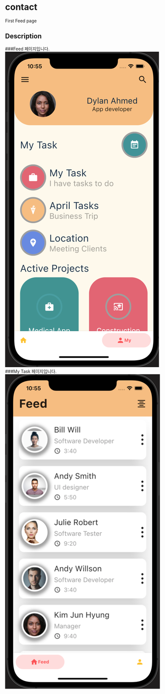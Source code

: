 # contact

First Feed page

## Description

###Feed 페이지입니다.
![Alt text](./feedpage.png)
###My Task 페이지입니다.
![Alt text](./mytask.png)